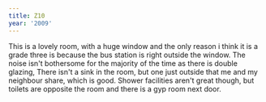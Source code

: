 ```yaml
---
title: Z10
year: '2009'
---
```


This is a lovely room, with a huge window and the only reason i think it is a grade three is because the bus station is right outside the window. The noise isn't bothersome for the majority of the time as there is double glazing, There isn't a sink in the room, but one just outside that me and my neighbour share, which is good. Shower facilities aren't great though, but toilets are opposite the room and there is a gyp room next door.